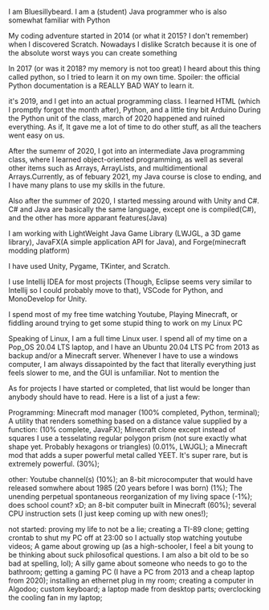I am Bluesillybeard. I am a (student) Java programmer who is also somewhat familiar with Python

My coding adventure started in 2014 (or what it 2015? I don't remember) when I discovered Scratch. Nowadays I dislike Scratch because it is one of the absolute worst ways you can create something

In 2017 (or was it 2018? my memory is not too great) I heard about this thing called python, so I tried to learn it on my own time. Spoiler: the official Python documentation is a REALLY BAD WAY to learn it.

it's 2019, and I get into an actual programming class. I learned HTML (which I promptly forgot the month after), Python, and a little tiny bit Arduino
During the Python unit of the class, march of 2020 happened and ruined everything. As if, It gave me a lot of time to do other stuff, as all the teachers went easy on us.

After the sumemr of 2020, I got into an intermediate Java programming class, where I learned object-oriented programming, as well as several other items such as Arrays, ArrayLists, and multidimentional Arrays.Currently, as of febuary 2021, my Java course is close to ending, and I have many plans to use my skills in the future.

Also after the summer of 2020, I started messing around with Unity and C#. 
C# and Java are basically the same language, except one is compiled(C#), and the other has more apparant features(Java)

I am working with LightWeight Java Game Library (LWJGL, a 3D game library), JavaFX(A simple application API for Java), and Forge(minecraft modding platform)

I have used Unity, Pygame, TKinter, and Scratch.

I use Intellij IDEA for most projects (Though, Eclipse seems very similar to Intellij so I could probably move to that), VSCode for Python, and MonoDevelop for Unity.

I spend most of my free time watching Youtube, Playing Minecraft, or fiddling around trying to get some stupid thing to work on my Linux PC

Speaking of Linux, I am a full time Linux user. I spend all of my time on a Pop_OS 20.04 LTS laptop, and I have an Ubuntu 20.04 LTS PC from 2013 as backup and/or a Minecraft server. Whenever I have to use a windows computer, I am always dissapointed by the fact that literally everything just feels slower to me, and the GUI is unfamiliar. Not to mention the

As for projects I have started or completed, that list would be longer than anybody should have to read. Here is a list of a just a few:

Programming:
Minecraft mod manager (100% completed, Python, terminal);
A utility that renders something based on a distance value supplied by a function: (10% complete, JavaFX);
Minecraft clone except instead of squares I use a tesselating regular polygon prism (not sure exactly what shape yet. Probably hexagons or triangles) (0.01%, LWJGL);
a Minecraft mod that adds a super powerful metal called YEET. It's super rare, but is extremely powerful. (30%);

other:
Youtube channel(s) (10%);
an 8-bit microcomputer that would have released somwhere about 1985 (20 years before I was born) (1%);
The unending perpetual spontaneous reorganization of my living space (-1%);
does school count? xD;
an 8-bit computer built in Minecraft (60%);
several CPU instruction sets (I just keep coming up with new ones!);

not started:
proving my life to not be a lie;
creating a TI-89 clone;
getting crontab to shut my PC off at 23:00 so I actually stop watching youtube videos;
A game about growing up (as a high-schooler, I feel a bit young to be thinking about suck philosofical questions. I am also a bit old to be so bad at spelling, lol);
A silly game about someone who needs to go to the bathroom;
getting a gaming PC (I have a PC from 2013 and a cheap laptop from 2020);
installing an ethernet plug in my room;
creating a computer in Algodoo;
custom keyboard;
a laptop made from desktop parts;
overclocking the cooling fan in my laptop;
